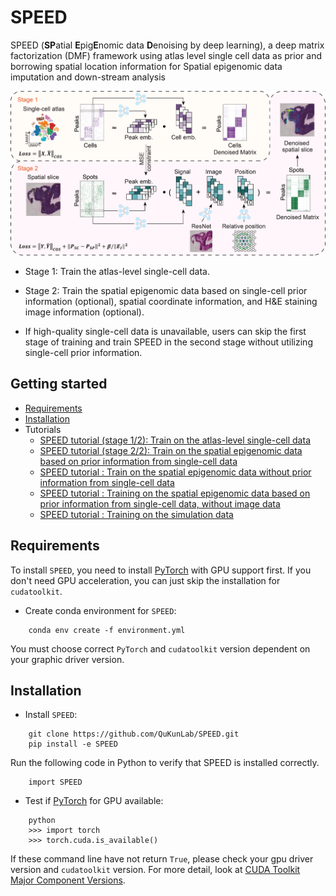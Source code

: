 
# SPEED
SPEED (**SP**atial **E**pig**E**nomic data **D**enoising by deep learning), a deep matrix factorization (DMF) framework using atlas level single cell data as prior and borrowing spatial location information for Spatial epigenomic data imputation and down-stream analysis

![](docs/img/workflow.png "Overview")

* Stage 1: Train the atlas-level single-cell data. 
* Stage 2: Train the spatial epigenomic data based on single-cell prior information (optional), spatial coordinate information, and H&E staining image information (optional).

* If high-quality single-cell data is unavailable, users can skip the first stage of training and train SPEED in the second stage without utilizing single-cell prior information.

## Getting started
* [Requirements](#Requirements)
* [Installation](#Installation)
* Tutorials
    * [SPEED tutorial (stage 1/2): Train on the atlas-level single-cell data](docs/tutorials/Tutorial_stage1_singlecell.ipynb)
    * [SPEED tutorial (stage 2/2): Train on the spatial epigenomic data based on prior information from single-cell data](docs/tutorials/Tutorial_stage2_MISAR.ipynb)
    * [SPEED tutorial : Train on the spatial epigenomic data without prior information from single-cell data](docs/tutorials/Tutorial_CUT_Tag.ipynb)
    * [SPEED tutorial : Training on the spatial epigenomic data based on prior information from single-cell data, without image data](docs/tutorials/Tutorial_ME13.ipynb)
    * [SPEED tutorial : Training on the simulation data](docs/tutorials/Tutorial_simulation.ipynb)

## Requirements

To install `SPEED`, you need to install [PyTorch](https://pytorch.org) with GPU support first. If you don't need GPU acceleration, you can just skip the installation for `cudatoolkit`.
* Create conda environment for `SPEED`:
```
    conda env create -f environment.yml
```

You must choose correct `PyTorch` and `cudatoolkit` version dependent on your graphic driver version. 

## Installation
* Install `SPEED`:
```
    git clone https://github.com/QuKunLab/SPEED.git
    pip install -e SPEED
```

Run the following code in Python to verify that SPEED is installed correctly.
```
    import SPEED
```

* Test if [PyTorch](https://pytorch.org) for GPU available:
```
    python
    >>> import torch
    >>> torch.cuda.is_available()
```
If these command line have not return `True`, please check your gpu driver version and `cudatoolkit` version. For more detail, look at [CUDA Toolkit Major Component Versions](https://docs.nvidia.com/cuda/cuda-toolkit-release-notes/index.html#cuda-major-component-versions).
